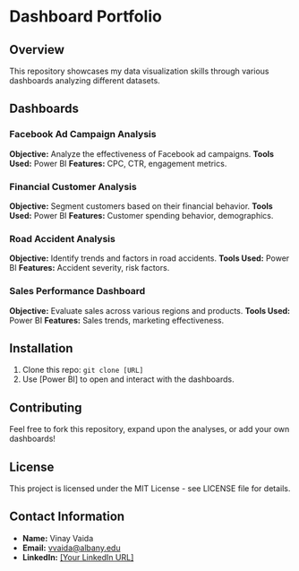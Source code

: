 # Dashboard Portfolio

## Overview
This repository showcases my data visualization skills through various dashboards analyzing different datasets.

## Dashboards

### Facebook Ad Campaign Analysis
**Objective:** Analyze the effectiveness of Facebook ad campaigns.
**Tools Used:** Power BI
**Features:** CPC, CTR, engagement metrics.

### Financial Customer Analysis
**Objective:** Segment customers based on their financial behavior.
**Tools Used:** Power BI
**Features:** Customer spending behavior, demographics.

### Road Accident Analysis
**Objective:** Identify trends and factors in road accidents.
**Tools Used:** Power BI
**Features:** Accident severity, risk factors.

### Sales Performance Dashboard
**Objective:** Evaluate sales across various regions and products.
**Tools Used:** Power BI
**Features:** Sales trends, marketing effectiveness.

## Installation
1. Clone this repo: `git clone [URL]`
2. Use [Power BI] to open and interact with the dashboards.

## Contributing
Feel free to fork this repository, expand upon the analyses, or add your own dashboards!

## License
This project is licensed under the MIT License - see LICENSE file for details.

## Contact Information
- **Name:** Vinay Vaida
- **Email:** vvaida@albany.edu
- **LinkedIn:** [[Your LinkedIn URL]](https://www.linkedin.com/in/vinayvaida/)
